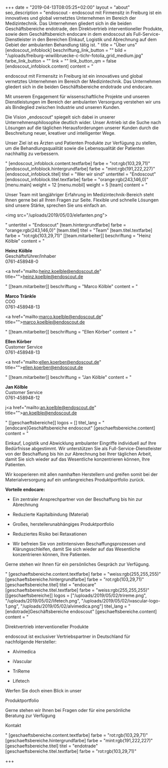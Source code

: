 +++
date = "2019-04-13T08:05:25+02:00"
layout = "about"
seo_description = "endoscout - endoscout mit Firmensitz in Freiburg ist ein innovatives und global vernetztes Unternehmen im Bereich der Medizintechnik. Das Unternehmen gliedert sich in die beiden Geschäftsbereiche endotrade, den Direktvertrieb interventioneller Produkte, sowie dem Geschäftsbereich endocare in dem endoscout als Full-Service- Dienstleister in den Bereichen EInkauf, Logistik und Abrechnung auf dem Gebiet der ambulanten Behandlung tätig ist. "
title = "Über uns"
[endoscout_infoblock]
beschriftung_link_button = ""
bild = "/uploads/freiburg-wiwilibruecke-c-tichr-fotolia_grid_medium.jpg"
farbe_link_button = ""
link = ""
link_button_qm = false
[endoscout_infoblock.content]
content = "<p>endoscout mit Firmensitz in Freiburg ist ein innovatives und global vernetztes Unternehmen im Bereich der Medizintechnik. Das Unternehmen gliedert sich in die beiden Geschäftsbereiche endotrade und endocare.</p><p>Mit unserem Engagement für wissenschaftliche Projekte und unseren Dienstleistungen im Bereich der ambulanten Versorgung verstehen wir uns als Bindeglied zwischen Industrie und unseren Kunden.</p><p>Die Vision „endoscout“ spiegelt sich dabei in unserer Unternehmensphilosophie deutlich wider. Unser Antrieb ist die Suche nach Lösungen auf die täglichen Herausforderungen unserer Kunden durch die Beschreitung neuer, kreativer und intelligenter Wege.</p><p>Unser Ziel ist es Ärzten und Patienten Produkte zur Verfügung zu stellen, um die Behandlungsqualität sowie die Lebensqualität der Patienten nachhaltig zu verbessern.</p>"
[endoscout_infoblock.content.textfarbe]
farbe = "rot:rgb(103,29,71)"
[endoscout_infoblock.hintergrundfarbe]
farbe = "mint:rgb(191,222,227)"
[endoscout_infoblock.titel]
titel = "Wer wir sind"
untertitel = "Endoscout"
[endoscout_infoblock.titel.textfarbe]
farbe = "orange:rgb(243,146,0)"
[menu.main]
weight = 12
[menu.mobil]
weight = 5
[team]
content = "<p>Unser Team mit langjähriger Erfahrung im Medizintechnik-Bereich steht Ihnen gerne bei all Ihren Fragen zur Seite. Flexible und schnelle Lösungen sind unsere Stärke, sprechen Sie uns einfach an.</p><p><img src=\"/uploads/2019/05/03/elefanten.png\"></p>"
untertitel = "Endoscout"
[team.hintergrundfarbe]
farbe = "orange:rgb(243,146,0)"
[team.titel]
titel = "Team"
[team.titel.textfarbe]
farbe = "rot:rgb(103,29,71)"
[[team.mitarbeiter]]
beschriftung = "Heinz Kölble"
content = "<p><strong>Heinz Kölble</strong><br>Geschäftsführer/Inhaber <br>0761-458948-0</p><p><a href=\"mailto:heinz.koelble@endoscout.de\" title=\"\">heinz.koelble@endoscout.de</a></p>"
[[team.mitarbeiter]]
beschriftung = "Marco Kölble"
content = "<p><strong>Marco Tränkle</strong><br>COO<br>0761-458948-13</p><p><a href=\"mailto:marco.koelble@endoscout.de\" title=\"\">marco.koelble@endoscout.de</a></p>"
[[team.mitarbeiter]]
beschriftung = "Ellen Körber"
content = "<p><strong>Ellen Körber</strong><br>Customer Service <br>0761-458948-13</p><p><a href=\"mailto:ellen.koerber@endoscout.de\" title=\"\">ellen.koerber@endoscout.de</a></p>"
[[team.mitarbeiter]]
beschriftung = "Jan Kölble"
content = "<p><strong>Jan Kölble</strong><br>Customer Service <br>0761-458948-12</p><p>j<a href=\"mailto:an.koelble@endoscout.de\" title=\"\">an.koelble@endoscout.de</a></p>"
[[geschaeftsbereiche]]
logos = []
titel_lang = "[endocare]Geschäftsbereiche endoscout"
[geschaeftsbereiche.content]
content = "<p>Einkauf, Logistik und Abwicklung ambulanter Eingriffe individuell auf Ihre Bedürfnisse abgestimmt. Wir unterstützen Sie als Full-Service-Dienstleister <br>von der Beschaffung bis hin zur Abrechnung bei Ihrer täglichen Arbeit, <br>damit Sie sich wieder auf das Wesentliche konzentrieren können, Ihre Patienten.</p><p>Wir kooperieren mit allen namhaften Herstellern und greifen somit bei der Materialversorgung auf ein umfangreiches Produktportfolio zurück.</p><p></p><p><strong>Vorteile endocare:</strong></p><ul><li><p>Ein zentraler Ansprechpartner von der Beschaffung bis hin zur Abrechnung</p></li><li><p>Reduzierte Kapitalbindung (Material)</p></li><li><p>Großes, herstellerunabhängiges Produktportfolio</p></li><li><p>Reduziertes Risiko bei Retaxationen</p></li><li><p>Wir befreien Sie von zeitintensiven Beschaffungsprozessen und Klärungsschleifen, damit Sie sich wieder auf das Wesentliche konzentrieren können, Ihre Patienten.</p></li></ul><p>Gerne stehen wir Ihnen für ein persönliches Gespräch zur Verfügung.</p>"
[geschaeftsbereiche.content.textfarbe]
farbe = "weiss:rgb(255,255,255)"
[geschaeftsbereiche.hintergrundfarbe]
farbe = "rot:rgb(103,29,71)"
[geschaeftsbereiche.titel]
titel = "endocare"
[geschaeftsbereiche.titel.textfarbe]
farbe = "weiss:rgb(255,255,255)"
[[geschaeftsbereiche]]
logos = ["/uploads/2019/05/02/trireme.png", "/uploads/2019/05/02/lifetech.png", "/uploads/2019/05/02/ivascular-logo-1.png", "/uploads/2019/05/02/alvimedica.png"]
titel_lang = "[endotrade]Geschäftsbereiche endoscout"
[geschaeftsbereiche.content]
content = "<p>Direktvertrieb interventioneller Produkte</p><p>endoscout ist exclusiver Vertriebspartner in Deutschland für <br>nachfolgende Hersteller:</p><ul><li><p>Alvimedica</p></li><li><p>iVascular</p></li><li><p>TriReme</p></li><li><p>Lifetech</p></li></ul><p>Werfen Sie doch einen Blick in unser</p><p>Produktportfolio</p><p>Gerne stehen wir Ihnen bei Fragen oder für eine persönliche <br>Beratung zur Verfügung</p><p>Kontakt</p>"
[geschaeftsbereiche.content.textfarbe]
farbe = "rot:rgb(103,29,71)"
[geschaeftsbereiche.hintergrundfarbe]
farbe = "mint:rgb(191,222,227)"
[geschaeftsbereiche.titel]
titel = "endotrade"
[geschaeftsbereiche.titel.textfarbe]
farbe = "rot:rgb(103,29,71)"

+++
